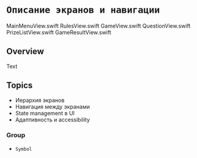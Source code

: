 # ``Описание экранов и навигации``

 MainMenuView.swift
 RulesView.swift
 GameView.swift
 QuestionView.swift
 PrizeListView.swift
 GameResultView.swift

## Overview

Text

## Topics

* Иерархия экранов
* Навигация между экранами
* State management в UI
* Адаптивность и accessibility

### Group

- ``Symbol``
